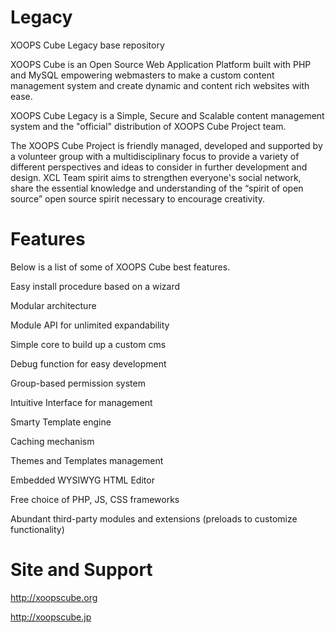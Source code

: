 Legacy
======

XOOPS Cube Legacy base repository

XOOPS Cube is an Open Source Web Application Platform built with PHP and MySQL empowering webmasters to make a custom content management system and create dynamic and content rich websites with ease.

XOOPS Cube Legacy is a Simple, Secure and Scalable content management system and the "official" distribution of XOOPS Cube Project team.

The XOOPS Cube Project is friendly managed, developed and supported by a volunteer group with a multidisciplinary focus to provide a variety of different perspectives and ideas to consider in further development and design. XCL Team spirit  aims to strengthen everyone's social network, share the essential knowledge and understanding of the “spirit of open source” open source spirit necessary to encourage creativity.


Features
====

Below is a list of some of XOOPS Cube best features.

Easy install procedure based on a wizard

Modular architecture

Module API for unlimited expandability

Simple core to build up a custom cms

Debug function for easy development

Group-based permission system

Intuitive Interface for management

Smarty Template engine

Caching mechanism

Themes and Templates management

Embedded WYSIWYG HTML Editor

Free choice of PHP, JS, CSS frameworks

Abundant third-party modules and extensions (preloads to customize functionality)


Site and Support
=====

http://xoopscube.org

http://xoopscube.jp
